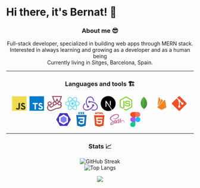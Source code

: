 <h1> Hi there, it's Bernat! 👋 </h1>

<section align="center">
    <h3>About me 😎</h3>
    <p>Full-stack developer, specialized in building web apps through MERN stack. <br />Interested in always learning and growing as a developer and as a human being <br /> Currently living in Sitges, Barcelona, Spain.</p>
</section>

---

<section align="center">
    <h3>Languages and tools 🏗️</h3>
    <div>
        <img src="https://github.com/devicons/devicon/blob/master/icons/javascript/javascript-original.svg" title="JavaScript" alt="JavaScript" width="40" height="40"/>&nbsp;
        <img src="https://github.com/devicons/devicon/blob/master/icons/typescript/typescript-original.svg" title="TypeScript" alt="TypeScript" width="40" height="40"/>&nbsp;
        <img src="https://github.com/devicons/devicon/blob/master/icons/jest/jest-plain.svg" title="Jest" alt="Jest" width="40" height="40"/>&nbsp;
        <img src="https://github.com/devicons/devicon/blob/master/icons/react/react-original.svg" title="React" alt="React" width="40" height="40"/>&nbsp;
        <img src="https://github.com/devicons/devicon/blob/master/icons/redux/redux-original.svg" title="Redux" alt="Redux " width="40" height="40"/>&nbsp;
        <img src="https://github.com/devicons/devicon/blob/master/icons/nextjs/nextjs-original.svg" title="NextJS" alt="NextJS " width="40" height="40"/>&nbsp;
        <img src="https://github.com/devicons/devicon/blob/master/icons/nodejs/nodejs-original.svg" title="NodeJS" alt="NodeJS" width="40" height="40"/>&nbsp;
        <img src="https://github.com/devicons/devicon/blob/master/icons/mongodb/mongodb-original.svg" title="MongoDB" alt="MongoDB" width="40" height="40"/>&nbsp;
        <img src="https://github.com/devicons/devicon/blob/master/icons/firebase/firebase-plain.svg" title="Firebase" alt="Firebase" width="40" height="40"/>&nbsp;
        <img src="https://github.com/devicons/devicon/blob/master/icons/git/git-original.svg" title="Git" **alt="Git" width="40" height="40"/>&nbsp;
        <img src="https://github.com/devicons/devicon/blob/master/icons/eslint/eslint-original.svg" title="Eslint" alt="Eslint" width="40" height="40"/>&nbsp;
        <img src="https://github.com/devicons/devicon/blob/master/icons/css3/css3-plain-wordmark.svg"  title="CSS3" alt="CSS" width="40" height="40"/>&nbsp;
        <img src="https://github.com/devicons/devicon/blob/master/icons/html5/html5-plain-wordmark.svg" title="HTML5" alt="HTML" width="40" height="40"/>&nbsp;
        <img src="https://github.com/devicons/devicon/blob/master/icons/sass/sass-original.svg"  title="Sass" alt="Sass" width="40" height="40"/>&nbsp;
        <img src="https://github.com/devicons/devicon/blob/master/icons/figma/figma-original.svg" title="Figma" alt="Figma" width="40" height="40"/>&nbsp;
     </div>
</section>

---

<section align="center">
<h3>Stats 📈</h3>
    
![GitHub Streak](http://github-readme-streak-stats.herokuapp.com?user=NatBernat&theme=soft-green&background=000000)<br />
![Top Langs](https://github-readme-stats.vercel.app/api/top-langs/?username=NatBernat&layout=compact&theme=ocean_dark)
</section>
  
 <div id="header" align="center">
  <img src="https://media.giphy.com/media/fQZX2aoRC1Tqw/giphy.gif" width="200"/>
</div>
